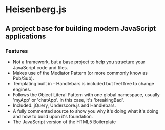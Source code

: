 # Heisenberg.js

## A project base for building modern JavaScript applications

### Features

* Not a framework, but a base project to help you structure your JavaScript code and files.
* Makes use of the Mediator Pattern (or more commonly know as Pub/Sub).
* Templating built in - Handlebars is included but feel free to change engines.
* Follows the Object Literal Pattern with one global namespace, usually 'myApp' or 'chatApp'. In this case, it's 'breakingBad'.
* Included: jQuery, Underscore.js and Handlebars.
* A fully commented source to show you why it's doing what it's doing and how to build upon it's foundation.
* The JavaScript version of the HTML5 Boilerplate
